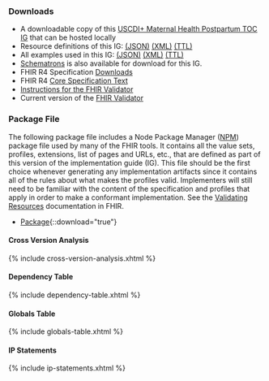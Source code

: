 ### Downloads

* A downloadable copy of this [USCDI+ Maternal Health Postpartum TOC IG](full-ig.zip) that can be hosted locally
* Resource definitions of this IG: [(JSON)](definitions.json.zip) [(XML)](definitions.xml.zip) [(TTL)](definitions.ttl.zip)
* All examples used in this IG: [(JSON)](examples.json.zip) [(XML)](examples.xml.zip) [(TTL)](examples.ttl.zip)
* [Schematrons](schematrons.zip) is also available for download for this IG.
* FHIR R4 Specification [Downloads](http://hl7.org/fhir/R4/downloads.html)
* FHIR R4 [Core Specification Text](http://hl7.org/fhir/R4/fhir-spec.zip)
* [Instructions for the FHIR Validator](https://confluence.hl7.org/display/FHIR/Using+the+FHIR+Validator)
* Current version of the [FHIR Validator](https://fhir.github.io/latest-ig-validator/org.hl7.fhir.validator.jar)

### Package File

The following package file includes a Node Package Manager ([NPM](https://hl7.org/fhir/packages.html)) package file used by many of the FHIR tools. It contains all the value sets, profiles, extensions, list of pages and URLs, etc., that are defined as part of this version of the implementation guide (IG). This file should be the first choice whenever generating any implementation artifacts since it contains all of the rules about what makes the profiles valid. Implementers will still need to be familiar with the content of the specification and profiles that apply in order to make a conformant implementation. See the [Validating Resources]({{site.data.fhir.path}}validation.html) documentation in FHIR.

- [Package](package.tgz){::download="true"}

#### Cross Version Analysis

{% include cross-version-analysis.xhtml %}

#### Dependency Table

{% include dependency-table.xhtml %}

#### Globals Table

{% include globals-table.xhtml %}

#### IP Statements

{% include ip-statements.xhtml %}
